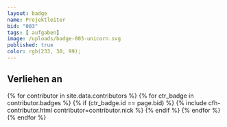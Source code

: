 ```yaml
---
layout: badge
name: Projektleiter
bid: "003"
tags: [ aufgaben]
image: /uploads/badge-003-unicorn.svg
published: true
color: rgb(233, 30, 99);
---
```


## Verliehen an

{% for contributor in site.data.contributors %}
    {% for ctr_badge in contributor.badges %}
        {% if (ctr_badge.id == page.bid) %}
            {% include cfh-contributor.html contributor=contributor.nick %}
        {% endif %}
    {% endfor %}
{% endfor %}
